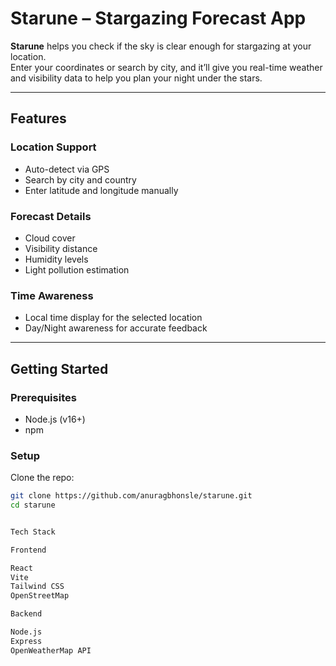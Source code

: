 # Starune – Stargazing Forecast App

**Starune** helps you check if the sky is clear enough for stargazing at your location.  
Enter your coordinates or search by city, and it’ll give you real-time weather and visibility data to help you plan your night under the stars.

---

## Features

### Location Support

- Auto-detect via GPS
- Search by city and country
- Enter latitude and longitude manually

### Forecast Details

- Cloud cover
- Visibility distance
- Humidity levels
- Light pollution estimation

### Time Awareness

- Local time display for the selected location
- Day/Night awareness for accurate feedback

---

## Getting Started

### Prerequisites

- Node.js (v16+)
- npm

### Setup

Clone the repo:

```bash
git clone https://github.com/anuragbhonsle/starune.git
cd starune


Tech Stack

Frontend

React
Vite
Tailwind CSS
OpenStreetMap

Backend

Node.js
Express
OpenWeatherMap API
```
